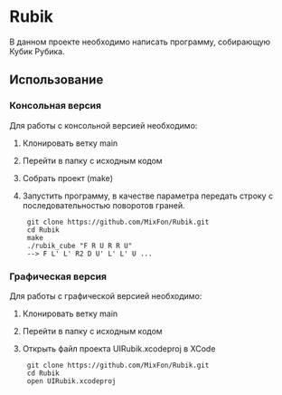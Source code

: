# Rubik
В данном проекте необходимо написать программу, собирающую Кубик Рубика.

## Использование

### Консольная версия

Для работы с консольной версией необходимо:
1. Клонировать ветку main
2. Перейти в папку с исходным кодом
3. Собрать проект (make)
4. Запустить программу, в качестве параметра передать строку с последовательностью поворотов граней.

        git clone https://github.com/MixFon/Rubik.git
        cd Rubik
        make
        ./rubik_cube "F R U R R U"
        --> F L' L' R2 D U' L' L' U ...


### Графическая версия
Для работы с графической версией необходимо:
1. Клонировать ветку main
2. Перейти в папку с исходным кодом
3. Открыть файл проекта UIRubik.xcodeproj в XCode

        git clone https://github.com/MixFon/Rubik.git
        cd Rubik
        open UIRubik.xcodeproj
